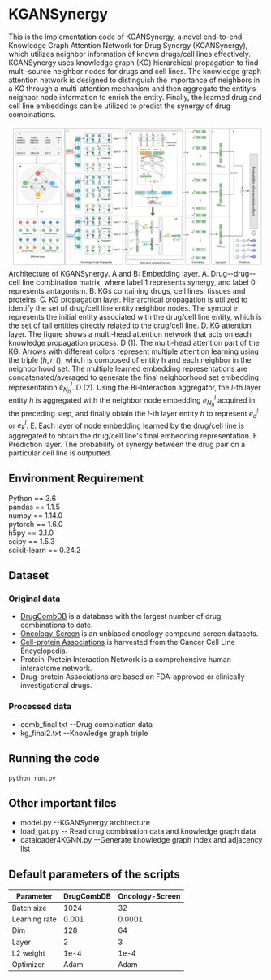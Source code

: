 # KGANSynergy
This is the implementation code of KGANSynergy, a novel end-to-end Knowledge Graph Attention Network for Drug Synergy (KGANSynergy), which utilizes neighbor information of known drugs/cell lines effectively. KGANSynergy uses knowledge graph (KG) hierarchical propagation to find multi-source neighbor nodes for drugs and cell lines. The knowledge graph attention network is designed to distinguish the importance of neighbors in a KG through a multi-attention mechanism and then aggregate the entity’s neighbor node information to enrich the entity. Finally, the learned drug and cell line embeddings can be utilized to predict the synergy of drug combinations.

![image](https://github.com/juanerzz7/KGANSynergy/blob/main/fig.jpg)
Architecture of KGANSynergy. A and B: Embedding layer. A. Drug--drug--cell line combination matrix, where label 1 represents synergy, and label 0 represents antagonism. B. KGs containing drugs, cell lines, tissues and proteins. C. KG propagation layer. Hierarchical propagation is utilized to identify the set of drug/cell line entity neighbor nodes. The symbol $e$ represents the initial entity associated with the drug/cell line entity, which is the set of tail entities directly related to the drug/cell line. D. KG attention layer. The figure shows a multi-head attention network that acts on each knowledge propagation process. D (1). The multi-head attention part of the KG. Arrows with different colors represent multiple attention learning using the triple $(h,r,t)$, which is composed of entity h and each neighbor in the neighborhood set. The multiple learned embedding representations are concatenated/averaged to generate the final neighborhood set embedding representation $e_{N_{h}}^{l}$. D (2). Using the Bi-Interaction aggregator, the $l$-th layer entity $h$ is aggregated with the neighbor node embedding $e_{N_{h}}^{l}$ acquired in the preceding step, and finally obtain the $l$-th layer entity $h$ to represent $e_{d}^{l}$ or $e_{k}^{l}$. E. Each layer of node embedding learned by the drug/cell line is aggregated to obtain the drug/cell line's final embedding representation. F. Prediction layer. The probability of synergy between the drug pair on a particular cell line is outputted.

## Environment Requirement
Python == 3.6<br>
pandas == 1.1.5<br>
numpy == 1.14.0<br>
pytorch == 1.6.0<br>
h5py == 3.1.0<br>
scipy == 1.5.3<br>
scikit-learn == 0.24.2<br>

## Dataset
### Original data
* [DrugCombDB](http://drugcombdb.denglab.org/main) is a database with the largest number of drug combinations to date.
* [Oncology-Screen](http://www.bioinf.jku.at/software/DeepSynergy/) is an unbiased oncology compound screen datasets.
* [Cell-protein Associations](https://maayanlab.cloud/Harmonizome/dataset/CCLE+Cell+Line+Gene+Expression+Profiles) is harvested from the Cancer Cell Line Encyclopedia.
* Protein-Protein Interaction Network is a comprehensive human interactome network.
* Drug-protein Associations are based on FDA-approved or clinically investigational drugs.

### Processed data
* comb_final.txt --Drug combination data
* kg_final2.txt --Knowledge graph triple

## Running the code
```
python run.py
```

## Other important files
* model.py --KGANSynergy architecture
* load_gat.py -- Read drug combination data and knowledge graph data
* dataloader4KGNN.py --Generate knowledge graph index and adjacency list

## Default parameters of the scripts
Parameter  | DrugCombDB  | Oncology-Screen
 ---- | ----- | ------  
 Batch size  | 1024 | 32 
 Learning rate  | 0.001 | 0.0001   
 Dim  | 128 | 64   
 Layer  | 2 | 3   
 L2 weight  | 1e-4 | 1e-4   
 Optimizer  | Adam | Adam   
 
 
